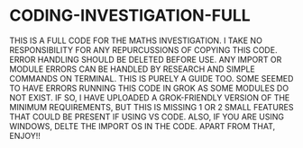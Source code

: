 # CODING-INVESTIGATION-FULL
THIS IS A FULL CODE FOR THE MATHS INVESTIGATION. I TAKE NO RESPONSIBILITY FOR ANY REPURCUSSIONS OF COPYING THIS CODE. ERROR HANDLING SHOULD BE DELETED BEFORE USE. ANY IMPORT OR MODULE ERRORS CAN BE HANDLED BY RESEARCH AND SIMPLE COMMANDS ON TERMINAL. THIS IS PURELY A GUIDE TOO. SOME SEEMED TO HAVE ERRORS RUNNING THIS CODE IN GROK AS SOME MODULES DO NOT EXIST. IF SO, I HAVE UPLOADED A GROK-FRIENDLY VERSION OF THE MINIMUM REQUIREMENTS, BUT THIS IS MISSING 1 OR 2 SMALL FEATURES THAT COULD BE PRESENT IF USING VS CODE. ALSO, IF YOU ARE USING WINDOWS, DELTE THE IMPORT OS IN THE CODE. APART FROM THAT, ENJOY!!
